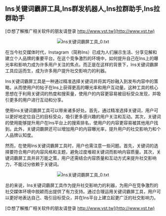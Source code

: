 ## **Ins关键词霸屏工具,Ins群发机器人,Ins拉群助手,Ins拉群助手**

[😍想了解推广相关软件的朋友请登录 http://www.vst.tw](http://www.vst.tw)

 <center><img src="https://vst.tw/MP4/tuiguang/png/3.png" alt="Ins关键词霸屏工具_0.txt"></center>

在当今社交媒体时代，Instagram（简称Ins）已成为人们展示生活、分享见解和建立个人品牌的重要平台。在这个竞争激烈的环境中，如何提升自己在Ins上的曝光率和影响力成为许多用户关注的焦点。而正是在这样的背景下，Ins关键词霸屏工具应运而生，成为许多用户提升社交影响力的利器。

Ins关键词霸屏工具是一种通过精准选择关键词并将其巧妙融入到发布内容中的策略，从而使用户的帖子在Ins上获得更高的曝光率和用户互动量。这种工具的核心思想在于利用关键词的热度和搜索量，使用户的内容更容易被目标受众发现，并吸引更多的用户进行互动和分享。

使用Ins关键词霸屏工具可以带来诸多好处。首先，通过精准选择关键词，用户可以更好地定位自己的目标受众，吸引更多感兴趣的用户关注和互动。其次，关键词的使用能够提升用户在Ins平台上的搜索排名，使用户的内容更容易被其他用户找到。此外，关键词霸屏还可以增加用户的内容曝光率，提升用户的社交影响力和个人品牌认知度。

然而，在使用Ins关键词霸屏工具时，用户也需注意一些问题。首先，关键词的选择要符合用户的内容风格和主题，避免过度堆砌关键词而影响内容质量。其次，关键词霸屏工具并非万能之策，用户还需结合内容质量和互动方式来提升社交影响力，不能过分依赖于关键词。

 <center><img src="https://vst.tw/MP4/tuiguang/png/2.png" alt="Ins关键词霸屏工具_0.txt"></center>

总的来说，Ins关键词霸屏工具作为提升社交影响力的利器，为用户在竞争激烈的社交媒体环境中脱颖而出提供了有力支持。通过合理运用关键词霸屏工具，用户可以更好地表达自己、吸引目标受众，并在Ins平台上建立起更广泛的社交影响力。

[😍想了解推广相关软件的朋友请登录 http://www.vst.tw](http://www.vst.tw)



